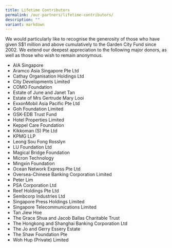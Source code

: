 ```yaml
---
title: Lifetime Contributors
permalink: /our-partners/lifetime-contributors/
description: ""
variant: markdown
---
```

We would particularly like to recognise the generosity of those who have given S$1 million and above cumulatively to the Garden City Fund since 2002. We extend our deepest appreciation to the following major donors, as well as those who wish to remain anonymous.

* AIA Singapore
* Aramco Asia Singapore Pte Ltd
* Cathay Organisation Holdings Ltd
* City Developments Limited
* COMO Foundation
* Estate of June and Janet Tan
* Estate of Mrs Gertrude Mary Looi
* ExxonMobil Asia Pacific Pte Ltd
* Goh Foundation Limited
* GSK-EDB Trust Fund
* Hotel Properties Limited
* Keppel Care Foundation
* Kikkoman (S) Pte Ltd
* KPMG LLP
* Leong Sou Fong Rosslyn
* LU Foundation Ltd
* Magical Bridge Foundation
* Micron Technology
* Mingxin Foundation
* Ocean Network Express Pte Ltd
* Oversea-Chinese Banking Corporation Limited
* Peter Lim
* PSA Corporation Ltd
* Reef Holdings Pte Ltd
* Sembcorp Industries Ltd
* Singapore Press Holdings Limited
* Singapore Telecommunications Limited
* Tan Jiew Hoe
* The Grace Shua and Jacob Ballas Charitable Trust
* The Hongkong and Shanghai Banking Corporation Ltd
* The Jo and Gerry Essery Estate
* The Shaw Foundation Pte
* Woh Hup (Private) Limited